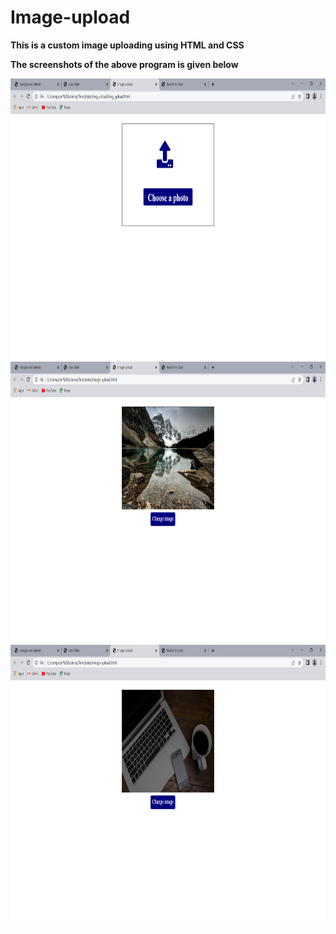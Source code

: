 # Image-upload
 
**This is a custom image uploading using HTML and CSS**

**The screenshots of the above program is given below**

<img src="img/upload1.png" width=600 height=450>

<img src="img/upload2.png" width=600 height=450>

<img src="img/upload3.png" width=600 height=450>
